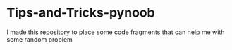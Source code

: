 # Tips-and-Tricks-pynoob
I made this repository to place some code fragments that can help me with some random problem
